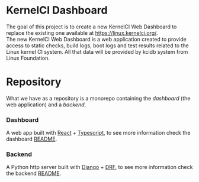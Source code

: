 # KernelCI Dashboard
The goal of this project is to create a new KernelCI Web Dashboard to replace
the existing one available at https://linux.kernelci.org/.  
The new KernelCI Web Dashboard is a web application created to provide access
to static checks, build logs, boot logs and test results related to the Linux kernel
CI system. All that data will be provided by kcidb system from Linux
Foundation.

# Repository
What we have as a repository is a monorepo containing the *dashboard* (the web application) and a *backend*.

### Dashboard
A web app built with [React](https://react.dev/) + [Typescript](https://www.typescriptlang.org/), to see more information check the dashboard [README](dashboard/README.md).

### Backend
A Python http server built with [Django](https://www.djangoproject.com/) + [DRF](https://www.django-rest-framework.org/), to see more information check the backend [README](/backend/README.md).